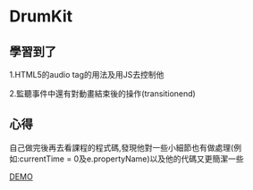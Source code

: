 # DrumKit

## 學習到了

1.HTML5的audio tag的用法及用JS去控制他

2.監聽事件中還有對動畫結束後的操作(transitionend)

## 心得

自己做完後再去看課程的程式碼,發現他對一些小細節也有做處理(例如:currentTime = 0及e.propertyName)以及他的代碼又更簡潔一些

[DEMO](https://leowangj.github.io/javascript30/DrumKit/index-START.html)
